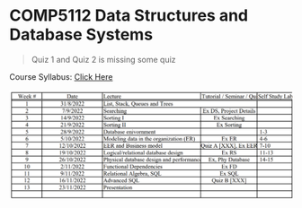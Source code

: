 # COMP5112 Data Structures and Database Systems

> Quiz 1 and Quiz 2 is missing some quiz

Course Syllabus: [Click Here](https://www.polyu.edu.hk/comp/docdrive/tpg/subject/COMP5112.pdf)

![Image](./syllabus.png)